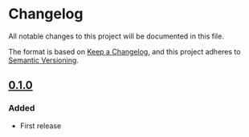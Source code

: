 # Changelog

All notable changes to this project will be documented in this file.

The format is based on [Keep a Changelog](https://keepachangelog.com/en/1.0.0/),
and this project adheres to [Semantic Versioning](https://semver.org/spec/v2.0.0.html).

## [0.1.0]

### Added

- First release


[0.1.0]: https://github.com/giantswarm/pv-cleaner-operator/releases/tag/v0.1.0
